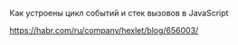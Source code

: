Как устроены цикл событий и стек вызовов в JavaScript

https://habr.com/ru/company/hexlet/blog/656003/
